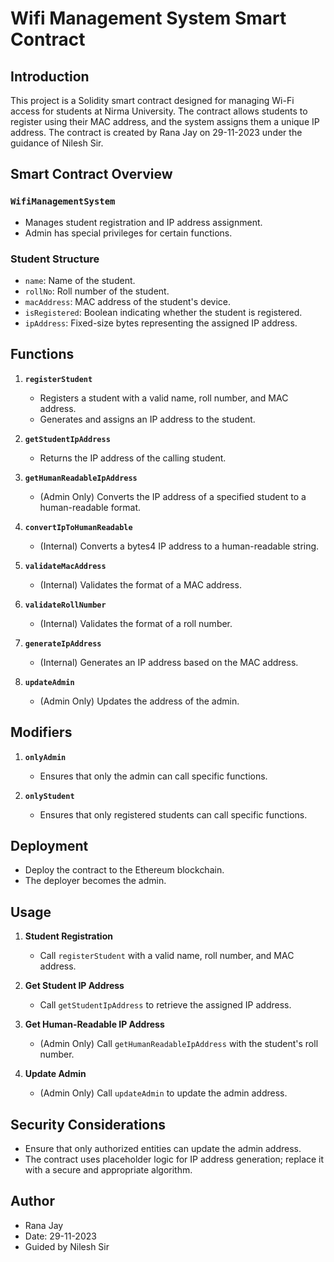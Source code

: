# Wifi Management System Smart Contract

## Introduction
This project is a Solidity smart contract designed for managing Wi-Fi access for students at Nirma University. The contract allows students to register using their MAC address, and the system assigns them a unique IP address. The contract is created by Rana Jay on 29-11-2023 under the guidance of Nilesh Sir.

## Smart Contract Overview
### `WifiManagementSystem`
- Manages student registration and IP address assignment.
- Admin has special privileges for certain functions.

### Student Structure
- `name`: Name of the student.
- `rollNo`: Roll number of the student.
- `macAddress`: MAC address of the student's device.
- `isRegistered`: Boolean indicating whether the student is registered.
- `ipAddress`: Fixed-size bytes representing the assigned IP address.

## Functions
1. **`registerStudent`**
   - Registers a student with a valid name, roll number, and MAC address.
   - Generates and assigns an IP address to the student.

2. **`getStudentIpAddress`**
   - Returns the IP address of the calling student.

3. **`getHumanReadableIpAddress`**
   - (Admin Only) Converts the IP address of a specified student to a human-readable format.

4. **`convertIpToHumanReadable`**
   - (Internal) Converts a bytes4 IP address to a human-readable string.

5. **`validateMacAddress`**
   - (Internal) Validates the format of a MAC address.

6. **`validateRollNumber`**
   - (Internal) Validates the format of a roll number.

7. **`generateIpAddress`**
   - (Internal) Generates an IP address based on the MAC address.

8. **`updateAdmin`**
   - (Admin Only) Updates the address of the admin.

## Modifiers
1. **`onlyAdmin`**
   - Ensures that only the admin can call specific functions.

2. **`onlyStudent`**
   - Ensures that only registered students can call specific functions.

## Deployment
- Deploy the contract to the Ethereum blockchain.
- The deployer becomes the admin.

## Usage
1. **Student Registration**
   - Call `registerStudent` with a valid name, roll number, and MAC address.

2. **Get Student IP Address**
   - Call `getStudentIpAddress` to retrieve the assigned IP address.

3. **Get Human-Readable IP Address**
   - (Admin Only) Call `getHumanReadableIpAddress` with the student's roll number.

4. **Update Admin**
   - (Admin Only) Call `updateAdmin` to update the admin address.

## Security Considerations
- Ensure that only authorized entities can update the admin address.
- The contract uses placeholder logic for IP address generation; replace it with a secure and appropriate algorithm.

## Author
- Rana Jay
- Date: 29-11-2023
- Guided by Nilesh Sir


